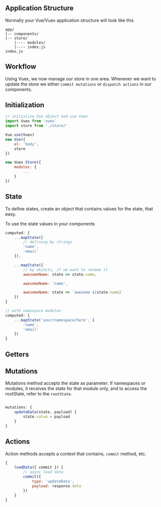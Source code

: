## Application Structure
Normally your Vue/Vuex application structure will look like this

```
app/
|-- components/
|-- store/
    |---- modules/
    |---- index.js
index.js
```

## Workflow

Using Vuex, we now manage our store in one area. Whenever we want to update the store we either `commit mutations` or `dispatch actions` in our components. 


## Initialization

```javascript
// initialize Vue object and use Vuex
import Vuex from 'vuex'
import store from './store/'

Vue.use(Vuex)
new Vue({
    el: 'body',
    store 
})

new Vuex.Store({
    modules: {
        ...
    }
})
```

## State

To define states, create an object that contains values for the state, that easy.

To use the state values in your components

```javascript
computed: {
    ...mapState([
        // defining by strings    
        'name',
        'email'
    ]),

    ...mapState({
        // by objects, if we want to rename it
        awesomeName: state => state.name,

        awesomeName: 'name',

        awesomeName: state => `awesome ${state.name}`
    })
}

// with namespace modules
computed: {
    ...mapState('your/namespace/here', [
        'name',
        'email'
    ])
}
```

## Getters


## Mutations

Mutations method accepts the state as parameter. If namespaces or modules, it receives the state for that module only, and to access the rootState, refer to the `rootState`.

```javascript

mutations: {
    updateData(state, payload) {
        state.value = payload
    }
}

```

## Actions

Action methods accepts a context that contains, `commit` method, etc.

```javascript
{
    loadData({ commit }) {
        // async load data 
        commit({
            type: 'updateData',
            payload: response.data
        })
    }
}
```











